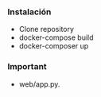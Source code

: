 ### Instalación
- Clone repository
- docker-compose build
- docker-composer up

### Important
- web/app.py.
